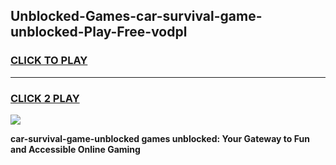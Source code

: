 
## Unblocked-Games-car-survival-game-unblocked-Play-Free-vodpl
<h3>
<a href="https://premium76.site?title=car-survival-game-unblocked&ref=22A">CLICK TO PLAY</a></h3>
<hr>

<h3>
<a href="https://premium76.site?title=car-survival-game-unblocked&ref=22A">CLICK 2 PLAY</a>
  
</h3>

<a href="https://premium76.site?title=car-survival-game-unblocked&ref=22A"><img src="https://clearcache.store/games.png"></a>


**car-survival-game-unblocked games unblocked: Your Gateway to Fun and Accessible Online Gaming**
